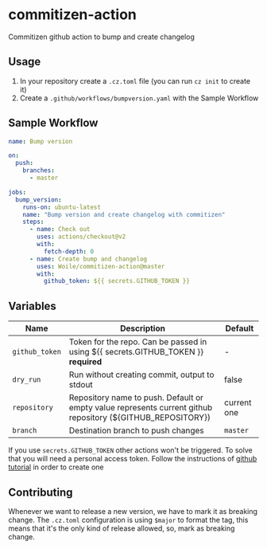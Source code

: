 # commitizen-action

Commitizen github action to bump and create changelog

## Usage

1. In your repository create a `.cz.toml` file (you can run `cz init` to create it)
2. Create a `.github/workflows/bumpversion.yaml` with the Sample Workflow

## Sample Workflow

```yaml
name: Bump version

on:
  push:
    branches:
      - master

jobs:
  bump_version:
    runs-on: ubuntu-latest
    name: "Bump version and create changelog with commitizen"
    steps:
      - name: Check out
        uses: actions/checkout@v2
        with:
          fetch-depth: 0
      - name: Create bump and changelog
        uses: Woile/commitizen-action@master
        with:
          github_token: ${{ secrets.GITHUB_TOKEN }}
```

## Variables

| Name           | Description                                                                                                  | Default     |
| -------------- | ------------------------------------------------------------------------------------------------------------ | ----------- |
| `github_token` | Token for the repo. Can be passed in using \$\{{ secrets.GITHUB_TOKEN }} **required**                        | -           |
| `dry_run`      | Run without creating commit, output to stdout                                                                | false       |
| `repository`   | Repository name to push. Default or empty value represents current github repository (\${GITHUB_REPOSITORY}) | current one |
| `branch`       | Destination branch to push changes                                                                           | `master`    |

<!--           | `changelog`                                                                                                  | Create changelog when bumping the version | true | -->

If you use `secrets.GITHUB_TOKEN` other actions won't be triggered.
To solve that you will need a personal access token.
Follow the instructions of [github tutorial](https://docs.github.com/en/github/authenticating-to-github/creating-a-personal-access-token#creating-a-token) in order
to create one

## Contributing

Whenever we want to release a new version, we have to mark it as breaking change.
The `.cz.toml` configuration is using `$major` to format the tag, this means that
it's the only kind of release allowed, so, mark as breaking change.
